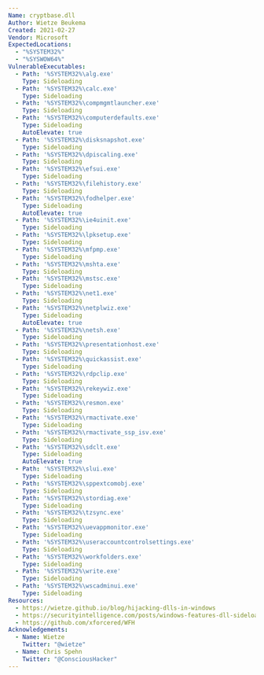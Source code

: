 ```yaml
---
Name: cryptbase.dll
Author: Wietze Beukema
Created: 2021-02-27
Vendor: Microsoft
ExpectedLocations:
  - "%SYSTEM32%"
  - "%SYSWOW64%"
VulnerableExecutables:
  - Path: '%SYSTEM32%\alg.exe'
    Type: Sideloading
  - Path: '%SYSTEM32%\calc.exe'
    Type: Sideloading
  - Path: '%SYSTEM32%\compmgmtlauncher.exe'
    Type: Sideloading
  - Path: '%SYSTEM32%\computerdefaults.exe'
    Type: Sideloading
    AutoElevate: true
  - Path: '%SYSTEM32%\disksnapshot.exe'
    Type: Sideloading
  - Path: '%SYSTEM32%\dpiscaling.exe'
    Type: Sideloading
  - Path: '%SYSTEM32%\efsui.exe'
    Type: Sideloading
  - Path: '%SYSTEM32%\filehistory.exe'
    Type: Sideloading
  - Path: '%SYSTEM32%\fodhelper.exe'
    Type: Sideloading
    AutoElevate: true
  - Path: '%SYSTEM32%\ie4uinit.exe'
    Type: Sideloading
  - Path: '%SYSTEM32%\lpksetup.exe'
    Type: Sideloading
  - Path: '%SYSTEM32%\mfpmp.exe'
    Type: Sideloading
  - Path: '%SYSTEM32%\mshta.exe'
    Type: Sideloading
  - Path: '%SYSTEM32%\mstsc.exe'
    Type: Sideloading
  - Path: '%SYSTEM32%\net1.exe'
    Type: Sideloading
  - Path: '%SYSTEM32%\netplwiz.exe'
    Type: Sideloading
    AutoElevate: true
  - Path: '%SYSTEM32%\netsh.exe'
    Type: Sideloading
  - Path: '%SYSTEM32%\presentationhost.exe'
    Type: Sideloading
  - Path: '%SYSTEM32%\quickassist.exe'
    Type: Sideloading
  - Path: '%SYSTEM32%\rdpclip.exe'
    Type: Sideloading
  - Path: '%SYSTEM32%\rekeywiz.exe'
    Type: Sideloading
  - Path: '%SYSTEM32%\resmon.exe'
    Type: Sideloading
  - Path: '%SYSTEM32%\rmactivate.exe'
    Type: Sideloading
  - Path: '%SYSTEM32%\rmactivate_ssp_isv.exe'
    Type: Sideloading
  - Path: '%SYSTEM32%\sdclt.exe'
    Type: Sideloading
    AutoElevate: true
  - Path: '%SYSTEM32%\slui.exe'
    Type: Sideloading
  - Path: '%SYSTEM32%\sppextcomobj.exe'
    Type: Sideloading
  - Path: '%SYSTEM32%\stordiag.exe'
    Type: Sideloading
  - Path: '%SYSTEM32%\tzsync.exe'
    Type: Sideloading
  - Path: '%SYSTEM32%\uevappmonitor.exe'
    Type: Sideloading
  - Path: '%SYSTEM32%\useraccountcontrolsettings.exe'
    Type: Sideloading
  - Path: '%SYSTEM32%\workfolders.exe'
    Type: Sideloading
  - Path: '%SYSTEM32%\write.exe'
    Type: Sideloading
  - Path: '%SYSTEM32%\wscadminui.exe'
    Type: Sideloading
Resources:
  - https://wietze.github.io/blog/hijacking-dlls-in-windows
  - https://securityintelligence.com/posts/windows-features-dll-sideloading/
  - https://github.com/xforcered/WFH
Acknowledgements:
  - Name: Wietze
    Twitter: "@wietze"
  - Name: Chris Spehn
    Twitter: "@ConsciousHacker"
---
```



